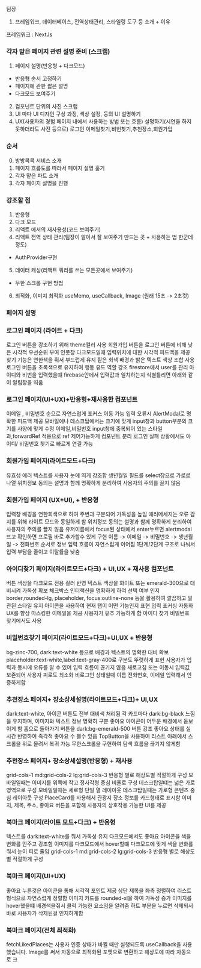팀장

1. 프레임워크, 데이터베이스, 전역상태관리, 스타일링 도구 등 소개 + 이유

프레임워크 : NextJs

### 각자 맡은 페이지 관련 설명 준비 (스크랩)

1. 페이지 설명(반응형 + 다크모드)

- 반응형 순서 고정하기
- 페이지에 관한 짧은 설명
- 다크모드 보여주기

2. 컴포넌트 단위의 사진 스크랩
3. UI 마다 UI 디자인 구상 과정, 색상 설정, 등의 UI 설명하기
4. UX(사용자의 경험 페이지 내에서 사용하는 방법 또는 흐름) 설명하기(시연을 하지 못하더라도 사진 등으로)
   로그인 이메일찾기,비번찾기,추천장소,회원가입

### 순서

0. 방방콕콕 서비스 소개
1. 페이지 흐름도를 따라서 페이지 설명 훑기
2. 각자 맡은 파트 소개
3. 각자 페이지 설명을 진행

### 강조할 점

1. 반응형
2. 다크 모드
3. 리액트 에서의 재사용성(코드 보여주기)
4. 리액트 전역 상태 관리(팀장이 알아서 잘 보여주기 만드는 곳 + 사용하는 법 한군데 정도)

- AuthProvider구현

5. 데이터 캐싱(리액트 쿼리를 쓰는 모든곳에서 보여주기)

- 무한 스크롤 구현 방법

6. 최적화, 이미지 최적화 useMemo, useCallback, Image (원래 15초 -> 2초컷)

### 페이지 설명

### 로그인 페이지 (라이트 + 다크)

로그인 버튼을 강조하기 위해 theme컬러 사용
회원가입 버튼을 로그인 버튼에 비해 낮은 시각적 우선순위 부여
인풋창 다크모드일때 입력위치에 대한 시각적 피드백을 제공
찾기 기능은 연한색을 줘서 부드럽게 유지
짙은 회색 배경과 밝은 텍스트 색상 조합 사용 로그인 버튼을 초록색으로 유지하여 행동 유도 역할 강조
firestore에서 user를 관리 아이디와 비번을 입력했을떄 firebase안에서 입력값과 일치하는지 식별틀리면 아래와 같이 알림창을 띄움

### 로그인 페이지(UI+UX)+반응형+재사용한 컴포넌트

이메일 , 비밀번호 순으로 자연스럽게 포커스 이동 가능
입력 오류시 AlertModal로 명확한 피드백 제공
모바일에나 데스크탑에서는 크기에 맞게 input창과 button부분의 크기를 사양에 맞게 수정
이메일,비밀번호 input창에 중복되어 있는 스타일과,forwardRef 적용으로 ref 제어가능하게 컴포넌트 분리
로그인 실패 상황에서도 아이디/ 비밀번호 찾기로 빠르게 연결 가능

### 회원가입 페이지(라이트모드+다크)

유효성 에러 텍스트를 사용자 눈에 띄게 강조함
생년월일 필드를 select창으로 가로로 나열
위치정보 동의는 설명과 함께 명확하게 분리하여 사용자의 주의를 끌지 않음

### 회원가입 페이지 (UX+UI), + 반응형

입력창 배경을 연한회색으로 하여 주변과 구분되어 가독성을 높임
에러메세지는 오류 감지를 위해 라이트 모드와 동일하게 함
위치정보 동의는 설명과 함께 명확하게 분리하여 사용자의 주의를 끌지 않음
유저이름에서 focus된 상태에서 enter누르면 alertmodal뜨고 확인하면 프로필 바로 추가할수 있게 구현
이름 -> 이메일 -> 비밀번호 -> 생년월일 -> 전화번호 순서로 정보 입력 흐름이 자연스럽게 이어짐
1단계/2단계 구조로 나눠서 입력 부담을 줄이고 이탈률을 낮춤

### 아이디찾기 페이지(라이트모드+다크) + UI,UX + 재사용 컴포넌트

버튼 색상을 다크모드 전용 컬러 반영
텍스트 색상을 화이트 또는 emerald-300으로 대비시켜 가독성 확보
체크박스 인터랙션을 명확하게 하여 선택 여부 인지
border,rounded-lg, placeholder, focus:outline-none 등을 활용하여 깔끔하고 일관된 스타일 유지
아이콘을 사용하여 현재 탭이 어떤 기능인지 표현
입력 포커싱 자동화 UX를 향상 마스킹한 이메일을 제공 사용자가 유추 가능하게 함
아이디 찾기 비밀번호 찾기에서도 사용

### 비밀번호찾기 페이지(라이트모드+다크)+UI,UX + 반응형

bg-zinc-700, dark:text-white 등으로 배경과 텍스트의 명확한 대비 확보
placeholder:text-white,label:text-gray-400로 구분도 뚜렷하게 표현
사용자가 입력과 동시에 오류를 알 수 있어 입력 흐름이 끊기지 않음
새로고침 또는 이동시 입력값 보존되어 사용자 피로도 최소화
비로그인 상태일때 이름 전화번호, 이메일 입력해서 인증하게함

### 추천장소 페이지+ 장소상세설명(라이트모드+다크)+ UI,UX

dark:text-white, 아이콘 버튼도 전부 대비색 처리됨
각 카드마다 dark:bg-black 느낌을 유지하며, 이미지와 텍스트 정보 명확히 구분
좋아요 아이콘이 어두운 배경에서 돋보이게 함
홈으로 돌아가기 버튼을 dark:bg-emerald-500 버튼 강조
좋아요 상태를 실시간 반영하여 즉각적 좋아요 수 볼수 있음
TopButton을 사용하여 리스트 아래에서 스크롤을 위로 올려서 복귀 가능
무한스크롤을 구현하여 탐색 흐름을 끊기지 않게함

### 추천장소 페이지+ 장소상세설명(반응형) + 재사용

grid-cols-1 md:grid-cols-2 lg:grid-cols-3 반응형 별로 해상도별 적절하게 구성
모바일일때는 이미지를 위쪽에 작고 정사각형 중심 비율로 구성 데스크탑일떄는 넓은 가로 영역으로 구성
모바일일때는 세로형 단일 열 레이아웃 데스크탑일때는 가로형 콘텐츠 중심 레이아웃 구성
PlaceCard를 사용해서 관광지 장소 정보를 카드형태로 표시함 이미지, 제목, 주소, 좋아요 버튼을 포함해 사용자의 상호작용 가능한 UI를 제공

### 북마크 페이지(라이트 모드+다크) + 반응형

텍스트를 dark:text-white를 줘서 가독성 유지
다크모드에서도 좋아요 아이콘을 색을 변화를 안주고 강조함
이미지를 다크모드에서 hover할떄 다크모드에 맞게 색을 변화를 줘서 눈이 피로 줄임
grid-cols-1 md:grid-cols-2 lg:grid-cols-3 반응형 별로 해상도별 적절하게 구성

### 북마크 페이지(UI+UX)

좋아요 누른것은 아이콘을 통해 시각적 포인트 제공
상단 제목을 좌측 정렬하여 리스트형식으로 자연스럽게 정렬함
이미지 카드를 rounded-xl을 하여 가독성 증가
이미지를 hover했을떄 배경색을줘서 클릭 가능한 요소임을 알려줌
하트 부분을 누르면 삭제되서 바로 사용자가 삭제된걸 인지하게함

### 북마크 페이지(전체 최적화)

fetchLikedPlaces는 사용자 인증 상태가 바뀔 때만 실행되도록 useCallback을 사용했습니다.
Image를 써서 자동으로 최적화된 포멧으로 변환하고 해상도에 따라 자동으로 크
